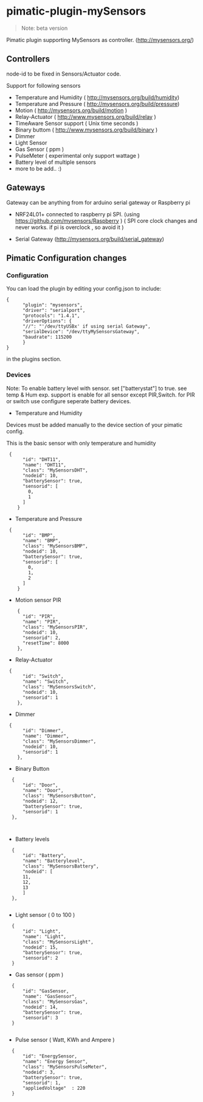 pimatic-plugin-mySensors
========================

> Note:  beta version 

Pimatic plugin supporting MySensors as controller. (http://mysensors.org/)

Controllers
-----------
  node-id to be fixed in Sensors/Actuator code.

  Support for following sensors
  * Temperature and Humidity  ( http://mysensors.org/build/humidity)
  * Temperature and Pressure ( http://mysensors.org/build/pressure)
  * Motion ( http://mysensors.org/build/motion )
  * Relay-Actuator ( http://www.mysensors.org/build/relay )
  * TimeAware Sensor support ( Unix time seconds ) 
  * Binary buttom ( http://www.mysensors.org/build/binary )
  * Dimmer 
  * Light Sensor 
  * Gas Sensor ( ppm )
  * PulseMeter ( experimental only support wattage )
  * Battery level  of multiple sensors
  * more to be add.. :)

Gateways
--------- 
  Gateway can be anything from for arduino serial gateway or Raspberry pi 
   
  * NRF24L01+ connected to  raspberry pi SPI. (using  https://github.com/mysensors/Raspberry )
    ( SPI core clock changes and never works. if pi is  overclock , so avoid it )
    
  * Serial Gateway (http://mysensors.org/build/serial_gateway)

Pimatic Configuration changes   
-----------------------------

### Configuration

You can load the plugin by editing your config.json to include:
```
{
      "plugin": "mysensors",
      "driver": "serialport",
      "protocols": "1.4.1",
      "driverOptions": {
      "//": "'/dev/ttyUSBx' if using serial Gateway",
      "serialDevice": "/dev/ttyMySensorsGateway", 
      "baudrate": 115200
      }
}
```
in the plugins section. 

### Devices

 Note:  To enable battery level with  sensor. set ["batterystat"] to true. see temp & Hum exp.
        support is enable for all sensor except PIR,Switch. for PIR or switch use configure seperate battery devices.

* Temperature and Humidity

Devices must be added manually to the device section of your pimatic config.

This is the basic sensor with only temperature and humidity
```
 {
      "id": "DHT11",
      "name": "DHT11",
      "class": "MySensorsDHT",
      "nodeid": 10,
      "batterySensor": true,
      "sensorid": [
        0,
        1
      ]
    }
```

* Temperature and Pressure

```
 {
      "id": "BMP",
      "name": "BMP",
      "class": "MySensorsBMP",
      "nodeid": 10,
      "batterySensor": true,
      "sensorid": [
        0,
        1,
        2
      ]
    }
```

* Motion sensor PIR 
 
```
    {
      "id": "PIR",
      "name": "PIR",
      "class": "MySensorsPIR",
      "nodeid": 10,
      "sensorid": 2,
      "resetTime": 8000
    },
```
* Relay-Actuator 
 
```
 {
      "id": "Switch",
      "name": "Switch",
      "class": "MySensorsSwitch",
      "nodeid": 10,
      "sensorid": 1
    },
```
* Dimmer 
```
 {
      "id": "Dimmer",
      "name": "Dimmer",
      "class": "MySensorsDimmer",
      "nodeid": 10,
      "sensorid": 1
    },
```
* Binary Button
```
  {
      "id": "Door",
      "name": "Door",
      "class": "MySensorsButton",
      "nodeid": 12,
      "batterySensor": true,
      "sensorid": 1
  },

  
```
*  Battery levels
```
  {
      "id": "Battery",
      "name": "Batterylevel",
      "class": "MySensorsBattery",
      "nodeid": [
      11,
      12,
      13
      ]
  },
  
```  
*  Light sensor ( 0 to 100 )
```
  {
      "id": "Light",
      "name": "Light",
      "class": "MySensorsLight",
      "nodeid": 15,
      "batterySensor": true,
      "sensorid": 2
  }
```
*  Gas sensor ( ppm )
```
  {
      "id": "GasSensor,
      "name": "GasSensor",
      "class": "MySensorsGas",
      "nodeid": 14,
      "batterySensor": true,
      "sensorid": 3
  }
  
```  
*  Pulse sensor ( Watt, KWh and Ampere )
```
  {
      "id": "EnergySensor,
      "name": "Energy Sensor",
      "class": "MySensorsPulseMeter",
      "nodeid": 3,
      "batterySensor": true,
      "sensorid": 1,
      "appliedVoltage"  : 220
  }
  
```  